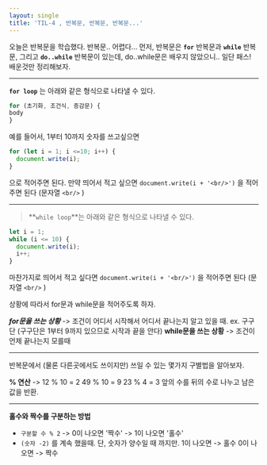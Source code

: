 ```yaml
---
layout: single
title: 'TIL-4 , 반복문, 반복문, 반복문...'
---
```


오늘은 반복문을 학습했다.
반복문.. 어렵다...
먼저, 반복문은
**`for`** 반복문과 **`while`** 반복문, 그리고 **`do..while`** 반복문이 있는데, do..while문은 배우지 않았으니.. 일단 패스!
배운것만 정리해보자.
***
 
**`for loop`** 는 아래와 같은 형식으로 나타낼 수 있다.

```javascript
for (초기화, 조건식, 증감문) {
body
}
```

예를 들어서, 1부터 10까지 숫자를 쓰고싶으면
```javascript
for (let i = 1; i <=10; i++) {
  document.write(i);
}
```
으로 적어주면 된다. 만약 띄어서 적고 싶으면 
`document.write(i + '<br/>')` 을 적어주면 된다 (문자열 `<br/>` )

***
> **`while loop`**는 아래와 같은 형식으로 나타낼 수 있다.
```javascript
let i = 1;
while (i <= 10) {
  document.write(i);
  i++;
}
```
마찬가지로 띄어서 적고 싶다면
`document.write(i + '<br/>')` 을 적어주면 된다 (문자열 `<br/>` )

상황에 따라서 for문과 while문을 적어주도록 하자.

***for문을 쓰는 상황***
-> 조건이 어디서 시작해서 어디서 끝나는지 알고 있을 때.
ex. 구구단 (구구단은 1부터 9까지 있으므로 시작과 끝을 안다)
**while문을 쓰는 상황**
-> 조건이 언제 끝나는지 모를때
***

반복문에서 (물론 다른곳에서도 쓰이지만) 쓰일 수 있는 몇가지 구별법을 알아보자.
> 
**% 연산**
-> 12 % 10 = 2
49 % 10 = 9
23 % 4 = 3
앞의 수를 뒤의 수로 나누고 남은 값을 반환.
***
**홀수와 짝수를 구분하는 방법**
- `구분할 수 % 2`
-> 0이 나오면 '짝수'
-> 1이 나오면 '홀수'
- `(숫자 -2)` 를 계속 했을때.
단, 숫자가 양수일 때 까지만.
1이 나오면 -> 홀수
0이 나오면 -> 짝수
